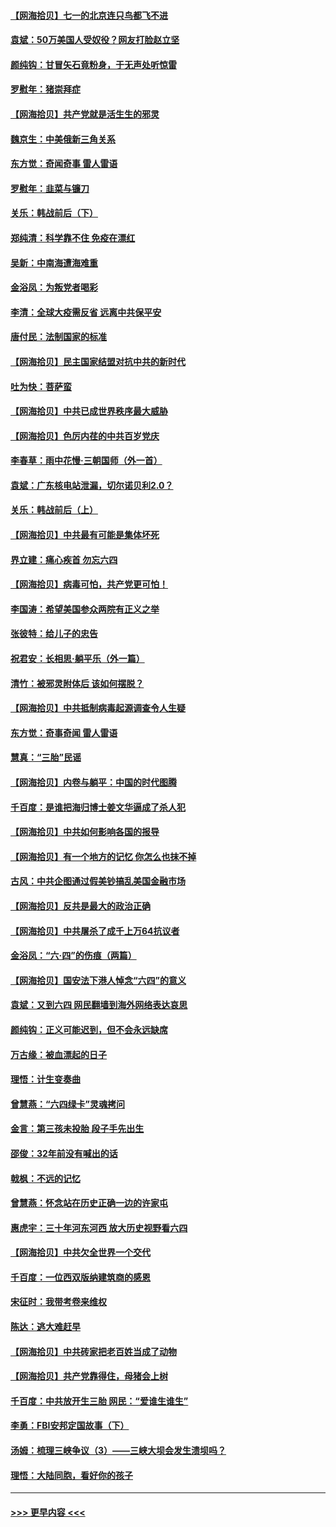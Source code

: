 #### [【网海拾贝】七一的北京连只鸟都飞不进](../pages/nsc993/n13041377.md?t=06232351) 
#### [袁斌：50万美国人受奴役？网友打脸赵立坚](../pages/nsc993/n13041330.md?t=06232351) 
#### [颜纯钩：甘冒矢石竟粉身，于无声处听惊雷](../pages/nsc993/n13041140.md?t=06232351) 
#### [罗慰年：猪崇拜症](../pages/nsc993/n13041071.md?t=06232351) 
#### [【网海拾贝】共产党就是活生生的邪灵](../pages/nsc993/n13036627.md?t=06232351) 
#### [魏京生：中美俄新三角关系](../pages/nsc993/n13035986.md?t=06232351) 
#### [东方觉：奇闻奇事 雷人雷语](../pages/nsc993/n13035878.md?t=06232351) 
#### [罗慰年：韭菜与镰刀](../pages/nsc993/n13034374.md?t=06232351) 
#### [关乐：韩战前后（下）](../pages/nsc993/n13034113.md?t=06232351) 
#### [郑纯清：科学靠不住 免疫在漂红](../pages/nsc993/n13034093.md?t=06232351) 
#### [吴新：中南海遭海难重](../pages/nsc993/n13034084.md?t=06232351) 
#### [金浴凤：为叛党者喝彩](../pages/nsc993/n13034058.md?t=06232351) 
#### [李清：全球大疫需反省 远离中共保平安](../pages/nsc993/n13033784.md?t=06232351) 
#### [唐付民：法制国家的标准](../pages/nsc993/n13032944.md?t=06232351) 
#### [【网海拾贝】民主国家结盟对抗中共的新时代](../pages/nsc993/n13031717.md?t=06232351) 
#### [吐为快：菩萨蛮](../pages/nsc993/n13030033.md?t=06232351) 
#### [【网海拾贝】中共已成世界秩序最大威胁](../pages/nsc993/n13028138.md?t=06232351) 
#### [【网海拾贝】色厉内荏的中共百岁党庆](../pages/nsc993/n13025582.md?t=06232351) 
#### [李春草：雨中花慢‧三朝国师（外一首）](../pages/nsc993/n13025567.md?t=06232351) 
#### [袁斌：广东核电站泄漏，切尔诺贝利2.0？](../pages/nsc993/n13025475.md?t=06232351) 
#### [关乐：韩战前后（上）](../pages/nsc993/n13025387.md?t=06232351) 
#### [【网海拾贝】中共最有可能是集体坏死](../pages/nsc993/n13023101.md?t=06232351) 
#### [界立建：痛心疾首 勿忘六四](../pages/nsc993/n13022339.md?t=06232351) 
#### [【网海拾贝】病毒可怕，共产党更可怕！](../pages/nsc993/n13020728.md?t=06232351) 
#### [李国涛：希望美国参众两院有正义之举](../pages/nsc993/n13020674.md?t=06232351) 
#### [张彼特：给儿子的忠告](../pages/nsc993/n13018934.md?t=06232351) 
#### [祝君安：长相思‧躺平乐（外一篇）](../pages/nsc993/n13018923.md?t=06232351) 
#### [清竹：被邪灵附体后 该如何摆脱？](../pages/nsc993/n13018877.md?t=06232351) 
#### [【网海拾贝】中共抵制病毒起源调查令人生疑](../pages/nsc993/n13017785.md?t=06232351) 
#### [东方觉：奇事奇闻 雷人雷语](../pages/nsc993/n13017577.md?t=06232351) 
#### [慧真：“三胎”民谣](../pages/nsc993/n13017394.md?t=06232351) 
#### [【网海拾贝】内卷与躺平：中国的时代图腾](../pages/nsc993/n13016128.md?t=06232351) 
#### [千百度：是谁把海归博士姜文华逼成了杀人犯](../pages/nsc993/n13015218.md?t=06232351) 
#### [【网海拾贝】中共如何影响各国的报导](../pages/nsc993/n13012599.md?t=06232351) 
#### [【网海拾贝】有一个地方的记忆 你怎么也抹不掉](../pages/nsc993/n13009802.md?t=06232351) 
#### [古风：中共企图通过假美钞搞乱美国金融市场](../pages/nsc993/n13009626.md?t=06232351) 
#### [【网海拾贝】反共是最大的政治正确](../pages/nsc993/n13007051.md?t=06232351) 
#### [【网海拾贝】中共屠杀了成千上万64抗议者](../pages/nsc993/n13002713.md?t=06232351) 
#### [金浴凤：“六·四”的伤痕（两篇）](../pages/nsc993/n13001719.md?t=06232351) 
#### [【网海拾贝】国安法下港人悼念“六四”的意义](../pages/nsc993/n13001039.md?t=06232351) 
#### [袁斌：又到六四 网民翻墙到海外网络表达哀思](../pages/nsc993/n13000995.md?t=06232351) 
#### [颜纯钩：正义可能迟到，但不会永远缺席](../pages/nsc993/n13000920.md?t=06232351) 
#### [万古缘：被血漂起的日子](../pages/nsc993/n13000914.md?t=06232351) 
#### [理悟：计生变奏曲](../pages/nsc993/n13000414.md?t=06232351) 
#### [曾慧燕：“六四绿卡”灵魂拷问](../pages/nsc993/n13000277.md?t=06232351) 
#### [金言：第三孩未投胎 段子手先出生](../pages/nsc993/n13000215.md?t=06232351) 
#### [邵俊：32年前没有喊出的话](../pages/nsc993/n13000181.md?t=06232351) 
#### [戟枫：不远的记忆](../pages/nsc993/n13000121.md?t=06232351) 
#### [曾慧燕：怀念站在历史正确一边的许家屯](../pages/nsc993/n13000073.md?t=06232351) 
#### [惠虎宇：三十年河东河西 放大历史视野看六四](../pages/nsc993/n13000018.md?t=06232351) 
#### [【网海拾贝】中共欠全世界一个交代](../pages/nsc993/n12998706.md?t=06232351) 
#### [千百度：一位西双版纳建筑商的感恩](../pages/nsc993/n12998487.md?t=06232351) 
#### [宋征时：我带考卷来维权](../pages/nsc993/n12994088.md?t=06232351) 
#### [陈达：逃大难赶早](../pages/nsc993/n12993569.md?t=06232351) 
#### [【网海拾贝】中共砖家把老百姓当成了动物](../pages/nsc993/n12993483.md?t=06232351) 
#### [【网海拾贝】共产党靠得住，母猪会上树](../pages/nsc993/n12990730.md?t=06232351) 
#### [千百度：中共放开生三胎 网民：“爱谁生谁生”](../pages/nsc993/n12990644.md?t=06232351) 
#### [李勇：FBI安邦定国故事（下）](../pages/nsc993/n12987854.md?t=06232351) 
#### [汤姆：梳理三峡争议（3）——三峡大坝会发生溃坝吗？](../pages/nsc993/n12989806.md?t=06232351) 
#### [理悟：大陆同胞，看好你的孩子](../pages/nsc993/n12989778.md?t=06232351) 

----
#### [ >>> 更早内容 <<< ](../indexes/nsc993-earlier.md)
